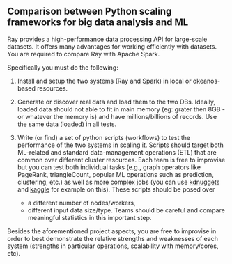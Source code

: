 ## Comparison between Python scaling frameworks for big data analysis and ML

Ray provides a high-performance data processing API for large-scale datasets.
It offers many advantages for working efficiently with datasets.
You are required to compare Ray with Apache Spark.

Specifically you must do the following:

1) Install and setup the two systems (Ray and Spark) in local or okeanos-based resources.

2) Generate or discover real data and load them to the two DBs. Ideally, loaded data should not able to fit in main memory (eg: grater then 8GB - or whatever the memory is) and have millions/billions of records. Use the same data (loaded) in all tests.

3) Write (or find) a set of python scripts (workflows) to test the performance of the two systems in scaling it.
Scripts should target both ML-related and standard data-management operations (ETL) that are common over different cluster resources.
Each team is free to improvise but you can test both individual tasks (e.g., graph operators like PageRank, triangleCount, popular ML operations such as prediction, clustering, etc.) as well as more complex jobs (you can use [kdnuggets](https://www.kdnuggets.com/) and [kaggle](https://www.kaggle.com/) for example on this).
These scripts should be posed over
    - a different number of nodes/workers,
    - different input data size/type. Teams should be careful and compare meaningful statistics in this important step.

Besides the aforementioned project aspects, you are free to improvise in order to best demonstrate the relative strengths and weaknesses of each system (strengths in particular operations, scalability with memory/cores, etc).

